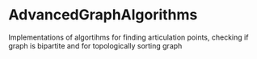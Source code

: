 # AdvancedGraphAlgorithms

Implementations of algortihms for finding articulation points, checking if graph is bipartite and for topologically sorting graph
